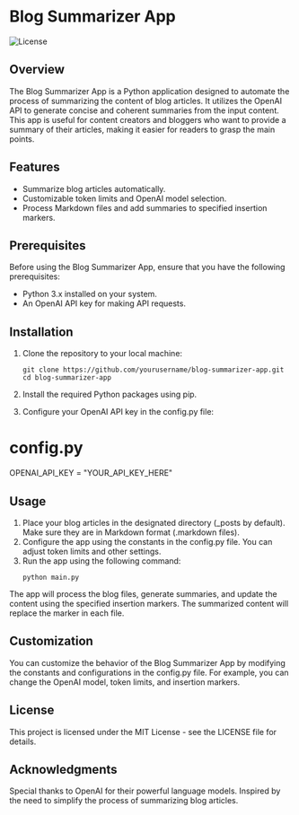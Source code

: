 # Blog Summarizer App

![License](https://img.shields.io/badge/License-MIT-green.svg)

## Overview

The Blog Summarizer App is a Python application designed to automate the process of summarizing the content of blog articles. It utilizes the OpenAI API to generate concise and coherent summaries from the input content. This app is useful for content creators and bloggers who want to provide a summary of their articles, making it easier for readers to grasp the main points.

## Features

- Summarize blog articles automatically.
- Customizable token limits and OpenAI model selection.
- Process Markdown files and add summaries to specified insertion markers.

## Prerequisites

Before using the Blog Summarizer App, ensure that you have the following prerequisites:

- Python 3.x installed on your system.
- An OpenAI API key for making API requests.

## Installation

1. Clone the repository to your local machine:

   ```shell
   git clone https://github.com/yourusername/blog-summarizer-app.git
   cd blog-summarizer-app
2. Install the required Python packages using pip.
3. Configure your OpenAI API key in the config.py file:
# config.py

OPENAI_API_KEY = "YOUR_API_KEY_HERE"

## Usage

1. Place your blog articles in the designated directory (_posts by default). Make sure they are in Markdown format (.markdown files).
2. Configure the app using the constants in the config.py file. You can adjust token limits and other settings.
3. Run the app using the following command:
    ```shell
    python main.py

The app will process the blog files, generate summaries, and update the content using the specified insertion markers. The summarized content will replace the marker in each file.

## Customization

You can customize the behavior of the Blog Summarizer App by modifying the constants and configurations in the config.py file. For example, you can change the OpenAI model, token limits, and insertion markers.

## License

This project is licensed under the MIT License - see the LICENSE file for details.

## Acknowledgments

Special thanks to OpenAI for their powerful language models.
Inspired by the need to simplify the process of summarizing blog articles.

